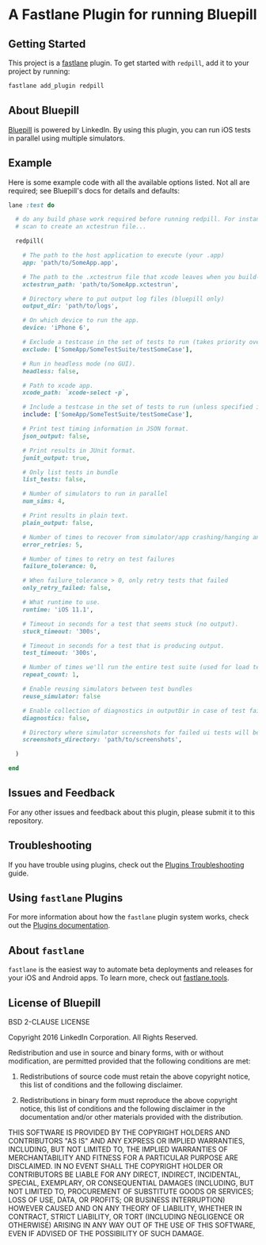 # A Fastlane Plugin for running Bluepill

## Getting Started

This project is a [fastlane](https://github.com/fastlane/fastlane) plugin. To get started with `redpill`, add it to your project by running:

```bash
fastlane add_plugin redpill
```

## About Bluepill

[Bluepill](https://github.com/linkedin/bluepill) is powered by LinkedIn. By using this plugin, you can run iOS tests in parallel using multiple simulators.

## Example

Here is some example code with all the available options listed. Not all are required; see Bluepill's docs for details and defaults:

```ruby
lane :test do

  # do any build phase work required before running redpill. For instance, consider using
  # scan to create an xctestrun file...

  redpill(

    # The path to the host application to execute (your .app)
    app: 'path/to/SomeApp.app',

    # The path to the .xctestrun file that xcode leaves when you build-for-testing.
    xctestrun_path: 'path/to/SomeApp.xctestrun',

    # Directory where to put output log files (bluepill only)
    output_dir: 'path/to/logs',

    # On which device to run the app.
    device: 'iPhone 6',

    # Exclude a testcase in the set of tests to run (takes priority over include).
    exclude: ['SomeApp/SomeTestSuite/testSomeCase'],

    # Run in headless mode (no GUI).
    headless: false,

    # Path to xcode app.
    xcode_path: `xcode-select -p`,

    # Include a testcase in the set of tests to run (unless specified in exclude).
    include: ['SomeApp/SomeTestSuite/testSomeCase'],

    # Print test timing information in JSON format.
    json_output: false,

    # Print results in JUnit format.
    junit_output: true,

    # Only list tests in bundle
    list_tests: false,

    # Number of simulators to run in parallel
    num_sims: 4,

    # Print results in plain text.
    plain_output: false,

    # Number of times to recover from simulator/app crashing/hanging and continue running
    error_retries: 5,

    # Number of times to retry on test failures
    failure_tolerance: 0,

    # When failure_tolerance > 0, only retry tests that failed
    only_retry_failed: false,

    # What runtime to use.
    runtime: 'iOS 11.1',

    # Timeout in seconds for a test that seems stuck (no output).
    stuck_timeout: '300s',

    # Timeout in seconds for a test that is producing output.
    test_timeout: '300s',

    # Number of times we'll run the entire test suite (used for load testing).
    repeat_count: 1,

    # Enable reusing simulators between test bundles
    reuse_simulator: false

    # Enable collection of diagnostics in outputDir in case of test failures
    diagnostics: false,

    # Directory where simulator screenshots for failed ui tests will be stored
    screenshots_directory: 'path/to/screenshots',

  )

end
```

## Issues and Feedback

For any other issues and feedback about this plugin, please submit it to this repository.

## Troubleshooting

If you have trouble using plugins, check out the [Plugins Troubleshooting](https://docs.fastlane.tools/plugins/plugins-troubleshooting/) guide.

## Using `fastlane` Plugins

For more information about how the `fastlane` plugin system works, check out the [Plugins documentation](https://docs.fastlane.tools/plugins/create-plugin/).

## About `fastlane`

`fastlane` is the easiest way to automate beta deployments and releases for your iOS and Android apps. To learn more, check out [fastlane.tools](https://fastlane.tools).

## License of Bluepill

BSD 2-CLAUSE LICENSE

Copyright 2016 LinkedIn Corporation.
All Rights Reserved.

Redistribution and use in source and binary forms, with or without
modification, are permitted provided that the following conditions are met:

1. Redistributions of source code must retain the above copyright notice, this
   list of conditions and the following disclaimer.

2. Redistributions in binary form must reproduce the above copyright notice,
   this list of conditions and the following disclaimer in the documentation
   and/or other materials provided with the distribution.

THIS SOFTWARE IS PROVIDED BY THE COPYRIGHT HOLDERS AND CONTRIBUTORS "AS IS" AND
ANY EXPRESS OR IMPLIED WARRANTIES, INCLUDING, BUT NOT LIMITED TO, THE IMPLIED
WARRANTIES OF MERCHANTABILITY AND FITNESS FOR A PARTICULAR PURPOSE ARE
DISCLAIMED. IN NO EVENT SHALL THE COPYRIGHT HOLDER OR CONTRIBUTORS BE LIABLE
FOR ANY DIRECT, INDIRECT, INCIDENTAL, SPECIAL, EXEMPLARY, OR CONSEQUENTIAL
DAMAGES (INCLUDING, BUT NOT LIMITED TO, PROCUREMENT OF SUBSTITUTE GOODS OR
SERVICES; LOSS OF USE, DATA, OR PROFITS; OR BUSINESS INTERRUPTION) HOWEVER
CAUSED AND ON ANY THEORY OF LIABILITY, WHETHER IN CONTRACT, STRICT LIABILITY,
OR TORT (INCLUDING NEGLIGENCE OR OTHERWISE) ARISING IN ANY WAY OUT OF THE USE
OF THIS SOFTWARE, EVEN IF ADVISED OF THE POSSIBILITY OF SUCH DAMAGE.
